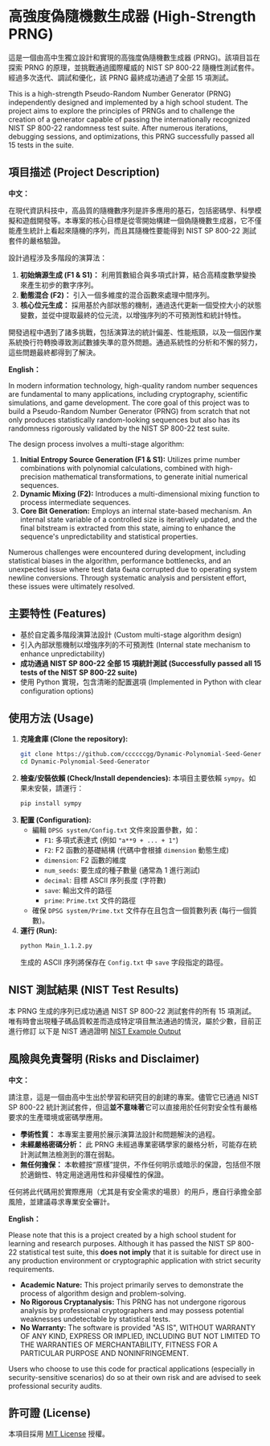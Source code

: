 # 高強度偽隨機數生成器 (High-Strength PRNG)

<!-- 可選：在這裡放一些徽章，例如自製的 NIST 通過徽章 -->
<!-- ![NIST Tests Passed](link_to_your_badge_image.png) -->

這是一個由高中生獨立設計和實現的高強度偽隨機數生成器 (PRNG)。該項目旨在探索 PRNG 的原理，並挑戰通過國際權威的 NIST SP 800-22 隨機性測試套件。經過多次迭代、調試和優化，該 PRNG 最終成功通過了全部 15 項測試。

This is a high-strength Pseudo-Random Number Generator (PRNG) independently designed and implemented by a high school student. The project aims to explore the principles of PRNGs and to challenge the creation of a generator capable of passing the internationally recognized NIST SP 800-22 randomness test suite. After numerous iterations, debugging sessions, and optimizations, this PRNG successfully passed all 15 tests in the suite.

## 項目描述 (Project Description)

**中文：**

在現代資訊科技中，高品質的隨機數序列是許多應用的基石，包括密碼學、科學模擬和遊戲開發等。本專案的核心目標是從零開始構建一個偽隨機數生成器，它不僅能產生統計上看起來隨機的序列，而且其隨機性要能得到 NIST SP 800-22 測試套件的嚴格驗證。

設計過程涉及多階段的演算法：

1.  **初始熵源生成 (F1 & S1)：** 利用質數組合與多項式計算，結合高精度數學變換來產生初步的數字序列。
2.  **動態混合 (F2)：** 引入一個多維度的混合函數來處理中間序列。
3.  **核心位元生成：** 採用基於內部狀態的機制，通過迭代更新一個受控大小的狀態變數，並從中提取最終的位元流，以增強序列的不可預測性和統計特性。

開發過程中遇到了諸多挑戰，包括演算法的統計偏差、性能瓶頸，以及一個因作業系統換行符轉換導致測試數據失準的意外問題。通過系統性的分析和不懈的努力，這些問題最終都得到了解決。

**English：**

In modern information technology, high-quality random number sequences are fundamental to many applications, including cryptography, scientific simulations, and game development. The core goal of this project was to build a Pseudo-Random Number Generator (PRNG) from scratch that not only produces statistically random-looking sequences but also has its randomness rigorously validated by the NIST SP 800-22 test suite.

The design process involves a multi-stage algorithm:

1.  **Initial Entropy Source Generation (F1 & S1):** Utilizes prime number combinations with polynomial calculations, combined with high-precision mathematical transformations, to generate initial numerical sequences.
2.  **Dynamic Mixing (F2):** Introduces a multi-dimensional mixing function to process intermediate sequences.
3.  **Core Bit Generation:** Employs an internal state-based mechanism. An internal state variable of a controlled size is iteratively updated, and the final bitstream is extracted from this state, aiming to enhance the sequence's unpredictability and statistical properties.

Numerous challenges were encountered during development, including statistical biases in the algorithm, performance bottlenecks, and an unexpected issue where test data была corrupted due to operating system newline conversions. Through systematic analysis and persistent effort, these issues were ultimately resolved.

## 主要特性 (Features)

- 基於自定義多階段演算法設計 (Custom multi-stage algorithm design)
- 引入內部狀態機制以增強序列的不可預測性 (Internal state mechanism to enhance unpredictability)
- **成功通過 NIST SP 800-22 全部 15 項統計測試 (Successfully passed all 15 tests of the NIST SP 800-22 suite)**
- 使用 Python 實現，包含清晰的配置選項 (Implemented in Python with clear configuration options)

## 使用方法 (Usage)

1.  **克隆倉庫 (Clone the repository):**
    ```bash
    git clone https://github.com/ccccccgg/Dynamic-Polynomial-Seed-Generator.git
    cd Dynamic-Polynomial-Seed-Generator
    ```
2.  **檢查/安裝依賴 (Check/Install dependencies):**
    本項目主要依賴 `sympy`。如果未安裝，請運行：
    ```bash
    pip install sympy
    ```
3.  **配置 (Configuration):**
    - 編輯 `DPSG system/Config.txt` 文件來設置參數，如：
      - `F1`: 多項式表達式 (例如 `"a**9 + ... + 1"`)
      - `F2`: F2 函數的基礎結構 (代碼中會根據 `dimension` 動態生成)
      - `dimension`: F2 函數的維度
      - `num_seeds`: 要生成的種子數量 (通常為 1 進行測試)
      - `decimal`: 目標 ASCII 序列長度 (字符數)
      - `save`: 輸出文件的路徑
      - `prime`: `Prime.txt` 文件的路徑
    - 確保 `DPSG system/Prime.txt` 文件存在且包含一個質數列表 (每行一個質數)。
4.  **運行 (Run):**
    ```bash
    python Main_1.1.2.py
    ```
    生成的 ASCII 序列將保存在 `Config.txt` 中 `save` 字段指定的路徑。

## NIST 測試結果 (NIST Test Results)

本 PRNG 生成的序列已成功通過 NIST SP 800-22 測試套件的所有 15 項測試。
唯有時會出現種子碼品質較差而造成特定項目無法通過的情況，屬於少數，目前正進行修訂
以下是 NIST 通過證明
[NIST Example Output](Images/NIST_Example_Output.png)

## 風險與免責聲明 (Risks and Disclaimer)

**中文：**

請注意，這是一個由高中生出於學習和研究目的創建的專案。儘管它已通過 NIST SP 800-22 統計測試套件，但這**並不意味著**它可以直接用於任何對安全性有嚴格要求的生產環境或密碼學應用。

- **學術性質：** 本專案主要用於展示演算法設計和問題解決的過程。
- **未經嚴格密碼分析：** 此 PRNG 未經過專業密碼學家的嚴格分析，可能存在統計測試無法檢測到的潛在弱點。
- **無任何擔保：** 本軟體按“原樣”提供，不作任何明示或暗示的保證，包括但不限於適銷性、特定用途適用性和非侵權性的保證。

任何將此代碼用於實際應用（尤其是有安全需求的場景）的用戶，應自行承擔全部風險，並建議尋求專業安全審計。

**English：**

Please note that this is a project created by a high school student for learning and research purposes. Although it has passed the NIST SP 800-22 statistical test suite, this **does not imply** that it is suitable for direct use in any production environment or cryptographic application with strict security requirements.

- **Academic Nature:** This project primarily serves to demonstrate the process of algorithm design and problem-solving.
- **No Rigorous Cryptanalysis:** This PRNG has not undergone rigorous analysis by professional cryptographers and may possess potential weaknesses undetectable by statistical tests.
- **No Warranty:** The software is provided "AS IS", WITHOUT WARRANTY OF ANY KIND, EXPRESS OR IMPLIED, INCLUDING BUT NOT LIMITED TO THE WARRANTIES OF MERCHANTABILITY, FITNESS FOR A PARTICULAR PURPOSE AND NONINFRINGEMENT.

Users who choose to use this code for practical applications (especially in security-sensitive scenarios) do so at their own risk and are advised to seek professional security audits.

## 許可證 (License)

本項目採用 [MIT License](LICENSE) 授權。
